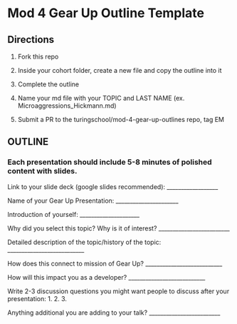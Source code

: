 # Mod 4 Gear Up Outline Template



## Directions

  1) Fork this repo
  
  2) Inside your cohort folder, create a new file and copy the outline into it

  3) Complete the outline 

  4) Name your md file with your TOPIC and LAST NAME (ex.   Microaggressions_Hickmann.md)

  5)  Submit a PR to the turingschool/mod-4-gear-up-outlines repo, tag EM

## OUTLINE

### Each presentation should include 5-8 minutes of polished content with slides. 
  
  Link to your slide deck (google slides recommended): __________________
  
  Name of your Gear Up Presentation: ______________________
  
  Introduction of yourself: _____________________
  
  Why did you select this topic?  Why is it of interest? _________________________
  
  Detailed description of the topic/history of the topic: ___________________________
  
  How does this connect to mission of Gear Up? ___________________________
  
  How will this impact you as a developer? ___________________________
  
  Write 2-3 discussion questions you might want people to discuss after your presentation:
    1.
    2.
    3.
    
   Anything additional you are adding to your talk? _________________________
